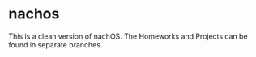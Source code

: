 # nachos

This is a clean version of nachOS.  The Homeworks and Projects can be found in separate branches.

